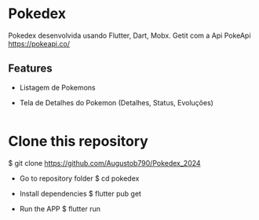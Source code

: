 # Pokedex

Pokedex desenvolvida usando Flutter, Dart, Mobx. Getit com a Api PokeApi https://pokeapi.co/

## Features

- Listagem de Pokemons
- Tela de Detalhes do Pokemon (Detalhes, Status, Evoluções)

  ```bash
# Clone this repository
$ git clone https://github.com/Augustob790/Pokedex_2024

 - Go to repository folder
$ cd pokedex

- Install dependencies
$ flutter pub get

- Run the APP
$ flutter run
```
